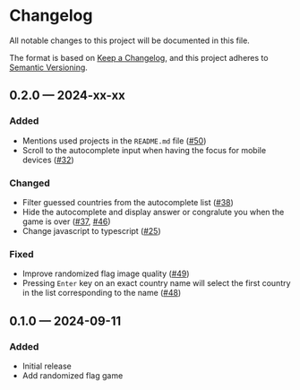 # Changelog

All notable changes to this project will be documented in this file.

The format is based on [Keep a Changelog](https://keepachangelog.com/en/1.0.0/),
and this project adheres to [Semantic Versioning](https://semver.org/spec/v2.0.0.html).

## 0.2.0 &#8212; 2024-xx-xx

### Added

- Mentions used projects in the `README.md` file ([#50])
- Scroll to the autocomplete input when having the focus for mobile devices ([#32])

### Changed

- Filter guessed countries from the autocomplete list ([#38])
- Hide the autocomplete and display answer or congralute you when the game is over ([#37], [#46])
- Change javascript to typescript ([#25])

### Fixed

- Improve randomized flag image quality ([#49])
- Pressing `Enter` key on an exact country name will select the first country in the list corresponding to the name ([#48])

## 0.1.0 &#8212; 2024-09-11

### Added

- Initial release
- Add randomized flag game

<!-- 0.2.0 -->
[#25]: https://github.com/wavepulse/atlas/issues/25
[#32]: https://github.com/wavepulse/atlas/issues/32
[#37]: https://github.com/wavepulse/atlas/issues/37
[#38]: https://github.com/wavepulse/atlas/issues/38
[#46]: https://github.com/wavepulse/atlas/issues/46
[#48]: https://github.com/wavepulse/atlas/issues/48
[#49]: https://github.com/wavepulse/atlas/issues/49
[#50]: https://github.com/wavepulse/atlas/issues/50
